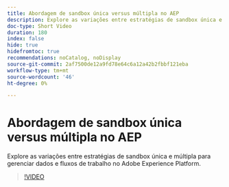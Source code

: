 ```yaml
---
title: Abordagem de sandbox única versus múltipla no AEP
description: Explore as variações entre estratégias de sandbox única e múltipla para gerenciar dados e fluxos de trabalho no Adobe Experience Platform.
doc-type: Short Video
duration: 180
index: false
hide: true
hidefromtoc: true
recommendations: noCatalog, noDisplay
source-git-commit: 2af7500de12a9fd78e64c6a12a42b2fbbf121eba
workflow-type: tm+mt
source-wordcount: '46'
ht-degree: 0%

---
```



# Abordagem de sandbox única versus múltipla no AEP

Explore as variações entre estratégias de sandbox única e múltipla para gerenciar dados e fluxos de trabalho no Adobe Experience Platform.

<!-- 62_S601_3442532_179_single-vs-multisandbox-approach-in-aep -->
>[!VIDEO](https://video.tv.adobe.com/v/3458324/?learn=on&enablevpops=true)
